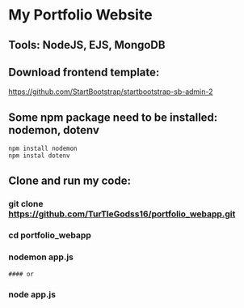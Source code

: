 # My Portfolio Website

## Tools: NodeJS, EJS, MongoDB

## Download frontend template:
https://github.com/StartBootstrap/startbootstrap-sb-admin-2

## Some npm package need to be installed: nodemon, dotenv
	npm install nodemon
	npm instal dotenv

## Clone and run my code:

### git clone https://github.com/TurTleGodss16/portfolio_webapp.git

### cd portfolio_webapp

### nodemon app.js
	#### or
### node app.js

